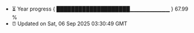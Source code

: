 - ⏳ Year progress { ████████████████████▁▁▁▁▁▁▁▁▁▁ } 67.99 %
- ⏰ Updated on Sat, 06 Sep 2025 03:30:49 GMT

